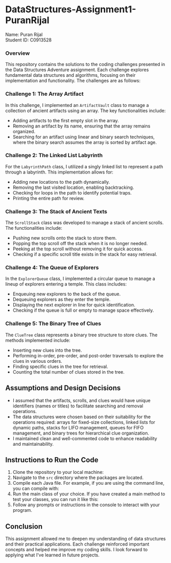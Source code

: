 # DataStructures-Assignment1-PuranRijal

Name: Puran Rijal <br>
Student ID: C0913528 <br>

### Overview

This repository contains the solutions to the coding challenges presented in the Data Structures Adventure assignment. Each challenge explores fundamental data structures and algorithms, focusing on their implementation and functionality. The challenges are as follows:

### Challenge 1: The Array Artifact

In this challenge, I implemented an `ArtifactVault` class to manage a collection of ancient artifacts using an array. The key functionalities include:

- Adding artifacts to the first empty slot in the array.
- Removing an artifact by its name, ensuring that the array remains organized.
- Searching for an artifact using linear and binary search techniques, where the binary search assumes the array is sorted by artifact age.

### Challenge 2: The Linked List Labyrinth

For the `LabyrinthPath` class, I utilized a singly linked list to represent a path through a labyrinth. This implementation allows for:

- Adding new locations to the path dynamically.
- Removing the last visited location, enabling backtracking.
- Checking for loops in the path to identify potential traps.
- Printing the entire path for review.

### Challenge 3: The Stack of Ancient Texts

The `ScrollStack` class was developed to manage a stack of ancient scrolls. The functionalities include:

- Pushing new scrolls onto the stack to store them.
- Popping the top scroll off the stack when it is no longer needed.
- Peeking at the top scroll without removing it for quick access.
- Checking if a specific scroll title exists in the stack for easy retrieval.

### Challenge 4: The Queue of Explorers

In the `ExplorerQueue` class, I implemented a circular queue to manage a lineup of explorers entering a temple. This class includes:

- Enqueuing new explorers to the back of the queue.
- Dequeuing explorers as they enter the temple.
- Displaying the next explorer in line for quick identification.
- Checking if the queue is full or empty to manage space effectively.

### Challenge 5: The Binary Tree of Clues

The `ClueTree` class represents a binary tree structure to store clues. The methods implemented include:

- Inserting new clues into the tree.
- Performing in-order, pre-order, and post-order traversals to explore the clues in various orders.
- Finding specific clues in the tree for retrieval.
- Counting the total number of clues stored in the tree.

## Assumptions and Design Decisions

- I assumed that the artifacts, scrolls, and clues would have unique identifiers (names or titles) to facilitate searching and removal operations.
- The data structures were chosen based on their suitability for the operations required: arrays for fixed-size collections, linked lists for dynamic paths, stacks for LIFO management, queues for FIFO management, and binary trees for hierarchical clue organization.
- I maintained clean and well-commented code to enhance readability and maintainability.

## Instructions to Run the Code

1. Clone the repository to your local machine:
2. Navigate to the `src` directory where the packages are located.
3. Compile each Java file. For example, if you are using the command line, you can compile with:
4. Run the main class of your choice. If you have created a main method to test your classes, you can run it like this:
5. Follow any prompts or instructions in the console to interact with your program.

## Conclusion

This assignment allowed me to deepen my understanding of data structures and their practical applications. Each challenge reinforced important concepts and helped me improve my coding skills. I look forward to applying what I've learned in future projects.
